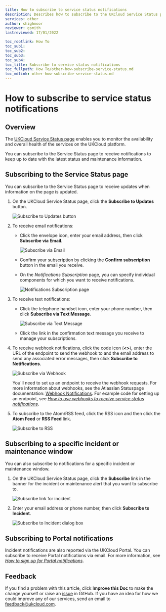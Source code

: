 ```yaml
---
title: How to subscribe to service status notifications
description: Describes how to subscribe to the UKCloud Service Status page to receive notifications when updates are made
services: other
author: shighmoor
reviewer: gsmith
lastreviewed: 17/01/2022

toc_rootlink: How To
toc_sub1: 
toc_sub2:
toc_sub3:
toc_sub4:
toc_title: Subscribe to service status notifications
toc_fullpath: How To/other-how-subscribe-service-status.md
toc_mdlink: other-how-subscribe-service-status.md
---
```


# How to subscribe to service status notifications

## Overview

The [UKCloud Service Status page](https://status.ukcloud.com) enables you to monitor the availability and overall health of the services on the UKCloud platform.

You can subscribe to the Service Status page to receive notifications to keep up to date with the latest status and maintenance information.

## Subscribing to the Service Status page

You can subscribe to the Service Status page to receive updates when information on the page is updated.

1. On the UKCloud Service Status page, click the **Subscribe to Updates** button.

    ![Subscribe to Updates button](images/other-status-btn-subscribe.png)

2. To receive email notifications:

    - Click the envelope icon, enter your email address, then click **Subscribe via Email**.

        ![Subscribe via Email](images/other-status-notification-email.png)

    - Confirm your subscription by clicking the **Confirm subscription** button in the email you receive.

    - On the *Notifications Subscription* page, you can specify individual components for which you want to receive notifications.

        ![Notifications Subscription page](images/other-status-subscriptions.png)

3. To receive text notifications:

    - Click the telephone handset icon, enter your phone number, then click **Subscribe via Text Message**.

        ![Subscribe via Text Message](images/other-status-notification-text.png)

    - Click the link in the confirmation text message you receive to manage your subscriptions.

4. To receive webhook notifications, click the code icon (**<>**), enter the URL of the endpoint to send the webhook to and the email address to send any associated error messages, then click **Subscribe to Notifications**.

    ![Subscribe via Webhook](images/other-status-notification-webhook.png)

    You'll need to set up an endpoint to receive the webhook requests. For more information about webhooks, see the Atlassian Statuspage documentation: [Webhook Notifications](https://help.statuspage.io/help/webhook-notifications). For example code for setting up an endpoint, see [*How to use webhooks to receive service status notifications*](other-how-use-webhooks.md).

5. To subscribe to the Atom/RSS feed, click the RSS icon and then click the **Atom Feed** or **RSS Feed** link.

    ![Subscribe to RSS](images/other-status-notification-rss.png)

## Subscribing to a specific incident or maintenance window

You can also subscribe to notifications for a specific incident or maintenance window.

1. On the UKCloud Service Status page, click the **Subscribe** link in the banner for the incident or maintenance alert that you want to subscribe to.

    ![Subscribe link for incident](images/other-status-incident-subscribe.png)

2. Enter your email address or phone number, then click **Subscribe to Incident**.

    ![Subscribe to Incident dialog box](images/other-status-subscribe-incident.png)

## Subscribing to Portal notifications

Incident notifications are also reported via the UKCloud Portal. You can subscribe to receive Portal notifications via email. For more information, see [*How to sign up for Portal notifications*](../portal/ptl-how-signup-notifications.md).

## Feedback

If you find a problem with this article, click **Improve this Doc** to make the change yourself or raise an [issue](https://github.com/UKCloud/documentation/issues) in GitHub. If you have an idea for how we could improve any of our services, send an email to <feedback@ukcloud.com>.
